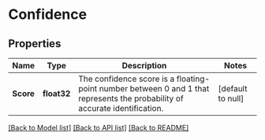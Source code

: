 # Confidence

## Properties
Name | Type | Description | Notes
------------ | ------------- | ------------- | -------------
**Score** | **float32** | The confidence score is a floating-point number between 0 and 1 that represents the probability of accurate identification. | [default to null]

[[Back to Model list]](../README.md#documentation-for-models) [[Back to API list]](../README.md#documentation-for-api-endpoints) [[Back to README]](../README.md)

